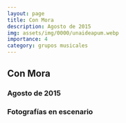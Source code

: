 ```yaml
---
layout: page
title: Con Mora
description: Agosto de 2015
img: assets/img/0000/unaideapum.webp
importance: 4
category: grupos musicales
---
```


## Con Mora
### Agosto de 2015
### Fotografías en escenario